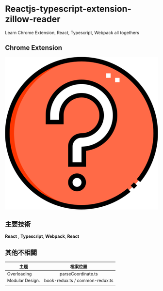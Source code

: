 # Reactjs-typescript-extension-zillow-reader

Learn Chrome Extension, React, Typescript, Webpack all togethers

## Chrome Extension

![暫時的Extension Logo.](/public/hello_extensions.png "This is a sample image.")

## 主要技術

**React** , **Typescript**, **Webpack**, **React**

## 其他不相關

| 主題            |            檔案位置             |
| --------------- | :-----------------------------: |
| Overloading     |       parseCoordinate.ts        |
| Modular Design. | book-redux.ts / common-redux.ts |
|                 |                                 |
